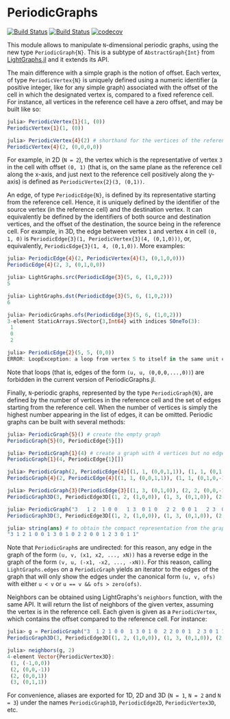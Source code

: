 # PeriodicGraphs

[![Build Status](https://travis-ci.com/Liozou/PeriodicGraphs.jl.svg?branch=master)](https://travis-ci.com/Liozou/PeriodicGraphs.jl)
[![Build Status](https://ci.appveyor.com/api/projects/status/github/Liozou/PeriodicGraphs.jl?svg=true)](https://ci.appveyor.com/project/Liozou/PeriodicGraphs-jl)
[![codecov](https://codecov.io/gh/Liozou/PeriodicGraphs.jl/branch/master/graph/badge.svg)](https://codecov.io/gh/Liozou/PeriodicGraphs.jl)
<!-- [![Aqua QA](https://img.shields.io/badge/Aqua.jl-%F0%9F%8C%A2-aqua.svg)](https://github.com/tkf/Aqua.jl) -->

This module allows to manipulate `N`-dimensional periodic graphs, using the new type `PeriodicGraph{N}`. This is a subtype of `AbstractGraph{Int}` from [LightGraphs.jl](https://github.com/JuliaGraphs/LightGraphs.jl/) and it extends its API.

The main difference with a simple graph is the notion of offset. Each vertex, of type `PeriodicVertex{N}` is uniquely defined using a numeric identifier (a positive integer, like for any simple graph) associated with the offset of the cell in which the designated vertex is, compared to a fixed reference cell. For instance, all vertices in the reference cell have a zero offset, and may be built like so:
```julia
julia> PeriodicVertex{1}(1, (0))
PeriodicVertex{1}(1, (0))

julia> PeriodicVertex{4}(2) # shorthand for the vertices of the reference cell
PeriodicVertex{4}(2, (0,0,0,0))
```

For example, in 2D (`N = 2`), the vertex which is the representative of vertex `3` in the cell with offset `(0, 1)` (that is, on the same plane as the reference cell along the x-axis, and just next to the reference cell positively along the y-axis) is defined as `PeriodicVertex{2}(3, (0,1))`.

An edge, of type `PeriodicEdge{N}`, is defined by its representative starting from the reference cell. Hence, it is uniquely defined by the identifier of the source vertex (in the reference cell) and the destination vertex. It can equivalently be defined by the identifiers of both source and destination vertices, and the offset of the destination, the source being in the reference cell. For example, in 3D, the edge between vertex `1` and vertex `4` in cell `(0, 1, 0)` is `PeriodicEdge{3}(1, PeriodicVertex{3}(4, (0,1,0)))`, or, equivalently, `PeriodicEdge{3}(1, 4, (0,1,0))`. More examples:
```julia
julia> PeriodicEdge{4}(2, PeriodicVertex{4}(3, (0,1,0,0)))
PeriodicEdge{4}(2, 3, (0,1,0,0))

julia> LightGraphs.src(PeriodicEdge{3}(5, 6, (1,0,2)))
5

julia> LightGraphs.dst(PeriodicEdge{3}(5, 6, (1,0,2)))
6

julia> PeriodicGraphs.ofs(PeriodicEdge{3}(5, 6, (1,0,2)))
3-element StaticArrays.SVector{3,Int64} with indices SOneTo(3):
 1
 0
 2

julia> PeriodicEdge{2}(5, 5, (0,0))
ERROR: LoopException: a loop from vertex 5 to itself in the same unit cell is a forbidden edges. Maybe the offset is wrong?
```

Note that loops (that is, edges of the form `(u, u, (0,0,0,...,0))`) are forbidden in the current version of PeriodicGraphs.jl.

Finally, `N`-periodic graphs, represented by the type `PeriodicGraph{N}`, are defined by the number of vertices in the reference cell and the set of edges starting from the reference cell. When the number of vertices is simply the highest number appearing in the list of edges, it can be omitted. Periodic graphs can be built with several methods:
```julia
julia> PeriodicGraph{5}() # create the empty graph
PeriodicGraph{5}(0, PeriodicEdge{5}[])

julia> PeriodicGraph{1}(4) # create a graph with 4 vertices but no edge
PeriodicGraph{1}(4, PeriodicEdge{1}[])

julia> PeriodicGraph(2, PeriodicEdge{4}[(1, 1, (0,0,1,1)), (1, 1, (0,1,0,-1))]) # the dimension can be inferred from the list of edges
PeriodicGraph{4}(2, PeriodicEdge{4}[(1, 1, (0,0,1,1)), (1, 1, (0,1,0,-1))])

julia> PeriodicGraph{3}(PeriodicEdge{3}[(1, 3, (0,1,0)), (2, 2, (0,0,-1)), (1, 2, (1,0,0)), (2, 3, (0,1,1))])
PeriodicGraph3D(3, PeriodicEdge3D[(1, 2, (1,0,0)), (1, 3, (0,1,0)), (2, 2, (0,0,1)), (2, 3, (0,1,1))])

julia> PeriodicGraph("3   1 2  1 0 0   1 3  0 1 0   2 2  0 0 1   2 3  0 1 1") # compact representation of the previous graph
PeriodicGraph3D(3, PeriodicEdge3D[(1, 2, (1,0,0)), (1, 3, (0,1,0)), (2, 2, (0,0,1)), (2, 3, (0,1,1))])

julia> string(ans) # to obtain the compact representation from the graph
"3 1 2 1 0 0 1 3 0 1 0 2 2 0 0 1 2 3 0 1 1"
```

Note that `PeriodicGraph`s are undirected: for this reason, any edge in the graph of the form `(u, v, (x1, x2, ..., xN))` has a reverse edge in the graph of the form `(v, u, (-x1, -x2, ..., -xN))`. For this reason, calling `LightGraphs.edges` on a `PeriodicGraph` yields an iterator to the edges of the graph that will only show the edges under the canonical form `(u, v, ofs)` with either `u < v` or `u == v && ofs > zero(ofs)`.

Neighbors can be obtained using LightGraphs's `neighbors` function, with the same API. It will return the list of neighbors of the given vertex, assuming the vertex is in the reference cell. Each given is given as a `PeriodicVertex`, which contains the offset compared to the reference cell. For instance:
```julia
julia> g = PeriodicGraph("3  1 2 1 0 0  1 3 0 1 0  2 2 0 0 1  2 3 0 1 1")
PeriodicGraph3D(3, PeriodicEdge3D[(1, 2, (1,0,0)), (1, 3, (0,1,0)), (2, 2, (0,0,1)), (2, 3, (0,1,1))])

julia> neighbors(g, 2)
4-element Vector{PeriodicVertex3D}:
 (1, (-1,0,0))
 (2, (0,0,-1))
 (2, (0,0,1))
 (3, (0,1,1))
```

For convenience, aliases are exported for 1D, 2D and 3D (`N = 1`, `N = 2` and `N = 3`) under the names `PeriodicGraph1D`, `PeriodicEdge2D`, `PeriodicVertex3D`, etc.
